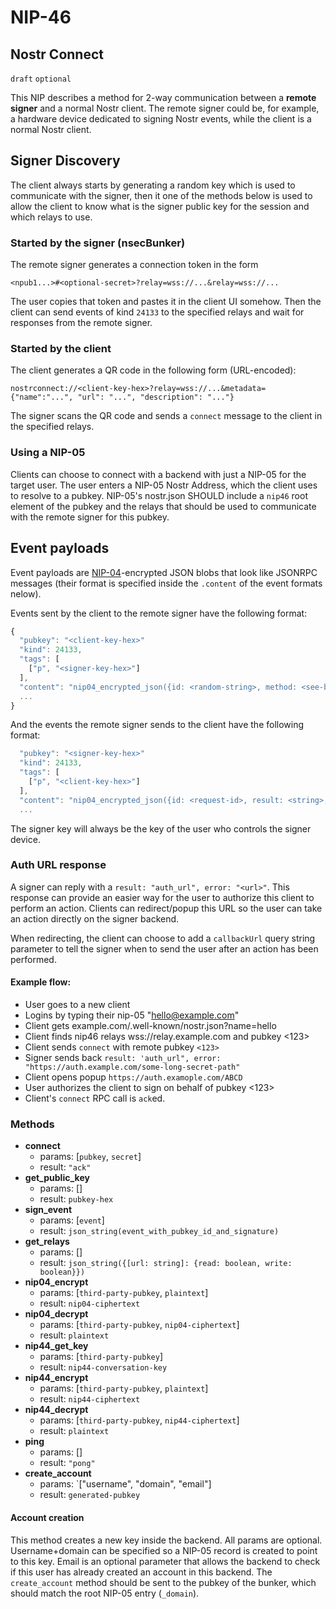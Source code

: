 NIP-46
======

Nostr Connect
-------------

`draft` `optional`

This NIP describes a method for 2-way communication between a **remote signer** and a normal Nostr client. The remote signer could be, for example, a hardware device dedicated to signing Nostr events, while the client is a normal Nostr client.

## Signer Discovery

The client always starts by generating a random key which is used to communicate with the signer, then it one of the methods below is used to allow the client to know what is the signer public key for the session and which relays to use.

### Started by the signer (nsecBunker)

The remote signer generates a connection token in the form

```
<npub1...>#<optional-secret>?relay=wss://...&relay=wss://...
```

The user copies that token and pastes it in the client UI somehow. Then the client can send events of kind `24133` to the specified relays and wait for responses from the remote signer.

### Started by the client

The client generates a QR code in the following form (URL-encoded):

```
nostrconnect://<client-key-hex>?relay=wss://...&metadata={"name":"...", "url": "...", "description": "..."}
```

The signer scans the QR code and sends a `connect` message to the client in the specified relays.

### Using a NIP-05

Clients can choose to connect with a backend with just a NIP-05 for the target user. The user enters a NIP-05 Nostr Address, which the client uses to resolve to a pubkey. NIP-05's nostr.json SHOULD include a `nip46` root element of the pubkey and the relays that should be used to communicate with the remote signer for this pubkey.

## Event payloads

Event payloads are [NIP-04](04.md)-encrypted JSON blobs that look like JSONRPC messages (their format is specified inside the `.content` of the event formats nelow).

Events sent by the client to the remote signer have the following format:

```js
{
  "pubkey": "<client-key-hex>"
  "kind": 24133,
  "tags": [
    ["p", "<signer-key-hex>"]
  ],
  "content": "nip04_encrypted_json({id: <random-string>, method: <see-below>, params: [array_of_strings]})",
  ...
}
```

And the events the remote signer sends to the client have the following format:

```js
  "pubkey": "<signer-key-hex>"
  "kind": 24133,
  "tags": [
    ["p", "<client-key-hex>"]
  ],
  "content": "nip04_encrypted_json({id: <request-id>, result: <string>, error: <reason-string>})",
  ...
```

The signer key will always be the key of the user who controls the signer device.

### Auth URL response
A signer can reply with a `result: "auth_url", error: "<url>"`. This response can provide an easier way for the user to authorize this client to perform an action. Clients can redirect/popup this URL so the user can take an action directly on the signer backend.

When redirecting, the client can choose to add a `callbackUrl` query string parameter to tell the signer when to send the user after an action has been performed.

#### Example flow:

* User goes to a new client
* Logins by typing their nip-05 "hello@example.com"
* Client gets example.com/.well-known/nostr.json?name=hello
* Client finds nip46 relays wss://relay.example.com and pubkey <123>
* Client sends `connect` with remote pubkey `<123>`
* Signer sends back `result: 'auth_url", error: "https://auth.example.com/some-long-secret-path"`
* Client opens popup `https://auth.examople.com/ABCD`
* User authorizes the client to sign on behalf of pubkey <123>
* Client's `connect` RPC call is `ack`ed.

### Methods

- **connect**
  - params: [`pubkey`, `secret`]
  - result: `"ack"`
- **get_public_key**
  - params: []
  - result: `pubkey-hex`
- **sign_event**
  - params: [`event`]
  - result: `json_string(event_with_pubkey_id_and_signature)`
- **get_relays**
  - params: []
  - result: `json_string({[url: string]: {read: boolean, write: boolean}})`
- **nip04_encrypt**
  - params: [`third-party-pubkey`, `plaintext`]
  - result: `nip04-ciphertext`
- **nip04_decrypt**
  - params: [`third-party-pubkey`, `nip04-ciphertext`]
  - result: `plaintext`
- **nip44_get_key**
  - params: [`third-party-pubkey`]
  - result: `nip44-conversation-key`
- **nip44_encrypt**
  - params: [`third-party-pubkey`, `plaintext`]
  - result: `nip44-ciphertext`
- **nip44_decrypt**
  - params: [`third-party-pubkey`, `nip44-ciphertext`]
  - result: `plaintext`
- **ping**
  - params: []
  - result: `"pong"`
- **create_account**
  - params: `["username", "domain", "email"]
  - result: `generated-pubkey`

#### Account creation
This method creates a new key inside the backend. All params are optional. Username+domain can be specified so a NIP-05 record is created to point to this key. Email is an optional parameter that allows the backend to check if this user has already created an account in this backend. The `create_account` method should be sent to the pubkey of the bunker, which should match the root NIP-05 entry (`_domain`).

